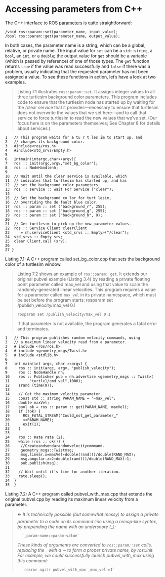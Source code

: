 # Accessing parameters from C++

The C++ interface to ROS [parameters](http://wiki.ros.org/roscpp_tutorials/Tutorials/Parameters) is quite straightforward:

```
/void ros::param::set(parameter_name, input_value);
/bool ros::param::get(parameter_name, output_value);
```

In both cases, the parameter name is a string, which can be a global, relative, or private
name. The input value for `set` can be a `std::string`, a `bool`, an `int`, or a `double`; the output
value for `get` should be a variable (which is passed by reference) of one of those types.
The `get` function returns `true` if the value was read successfully and `false` if there was a
problem, usually indicating that the requested parameter has not been assigned a value.
To see these functions in action, let’s have a look at two examples.


> Listing 7.1 illustrates `ros::param::set`. It assigns integer values to all three turtlesim
> background color parameters. This program includes code to ensure that the turtlesim node 
> has started up by waiting for the /clear service that it provides—necessary
> to ensure that turtlesim does not overwrite the values that we set here—and to call
> that service to force turtlesim to read the new values that we’ve set. (Our focus here
> is on the parameters themselves; See Chapter 8 for details about services.)


```
1   // This program waits for a tu r t les im to start up, and
2   // changes its background color.
3   #include<ros/ros.h>
4   #include<std_srvs/Empty.h>
5
6   intmain(intargc,char∗∗argv){
7   ros :: init(argc,argv,"set_bg_color");
8   ros :: NodeHandlenh;
9
10  // Wait until the clear service is available, which
11  // indicates that turtlesim has started up, and has
12  // set the background color parameters.
13  ros :: service :: wait For Service ("clear");
14
15  // Set the background co lor for turt lesim,
16  // overriding the de fault blue color.
17  ros :: param :: set ("background_r", 255);
18  ros :: param :: set ("background_g", 255);
19  ros :: param :: set ("background_b", 0);
20
21  // Get turtlesim to pick up the new parameter values.
22  ros :: Service Client clearClient
23     = nh.serviceClient <std_srvs :: Empty>("/clear");
24  std_srvs :: Empty srv;
25  clear Client.call (srv);
26
27 }
```
Listing 7.1: A C++ program called set_bg_color.cpp that sets the background color of a
turtlesim window.


> Listing 7.2 shows an example of `ros::param::get`. It extends our original pubvel example (Listing 3.4) by reading a private floating point parameter called max_vel
> and using that value to scale the randomly-generated linear velocities.
> This program requires a value for a parameter called `max_vel` in its private namespace, which must be set before the program starts:
> rosparam set /publish_velocity/max_vel 0.1
>
>   `rosparam set /publish_velocity/max_vel 0.1`
>
> If that parameter is not available, the program generates a fatal error and terminates.


```
1   // This program publishes random velocity commands, using
2   // a maximum linear velocity read from a parameter.
3   # include <ros/ros.h>
4   # include <geometry_msgs/Twist.h>
5   # include <stdlib.h>
6
7   int main(int argc, char ∗∗argv) {
8     ros :: init(argc, argv, "publish_velocity");
9     ros :: NodeHandle nh;
10    ros :: Publisher pub = nh.advertise <geometry_msgs :: Twist>(
11         "turtle1/cmd_vel",1000);
12    srand (time(0));
13 
14    // Get the maximum velocity parameter.
15    const std :: string PARAM_NAME = "~max_vel";
16    double maxVel;
17    bool ok = ros :: param :: get(PARAM_NAME, maxVel);
18    if (!ok) {
19      ROS_FATAL_STREAM("Could␣not␣get␣parameter␣"
20      <<PARAM_NAME);
21      exit(1);
22    }
23
24    ros :: Rate rate (2);
25    while (ros :: ok()) {
26     //Createandsendarandomvelocitycommand.
27     geometry_msgs::Twistmsg;
28     msg.linear.x=maxVel∗double(rand())/double(RAND_MAX);
29     msg.angular.z=2∗double(rand())/double(RAND_MAX)−1;
30     pub.publish(msg);
31
32    // Wait until it's time for another iteration.
33    rate.sleep();
34  }
35  }
```
Listing 7.2: A C++ program called pubvel_with_max.cpp that extends the original pubvel.cpp
by reading its maximum linear velocity from a parameter.


> ⏩ *It is technically possible (but somewhat messy) to assign a private parameter
> to a node on its command line using a remap-like syntax, by prepending the
> name with an underscore (_):*
>
>       `_param-name:=param-value`
>
> *These kinds of arguments are converted to `ros::param::set` calls, replacing
> the _ with a ∼ to form a proper private name, by ros::init. For example, we
> could successfully launch pubvel_with_max using this command:*
>
>       `rosrun agitr pubvel_with_max _max_vel:=1`
